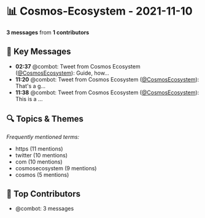 # 📊 Cosmos-Ecosystem - 2021-11-10
**3 messages** from **1 contributors**

## 💬 Key Messages
- **02:37** @combot: Tweet from Cosmos Ecosystem ([@CosmosEcosystem](https://twitter.com/CosmosEcosystem)):
Guide, how...
- **11:20** @combot: Tweet from Cosmos Ecosystem ([@CosmosEcosystem](https://twitter.com/CosmosEcosystem)):
That's a g...
- **11:38** @combot: Tweet from Cosmos Ecosystem ([@CosmosEcosystem](https://twitter.com/CosmosEcosystem)):
This is a ...

## 🔍 Topics & Themes
*Frequently mentioned terms:*
- https (11 mentions)
- twitter (10 mentions)
- com (10 mentions)
- cosmosecosystem (9 mentions)
- cosmos (5 mentions)

## 👥 Top Contributors
- @combot: 3 messages
